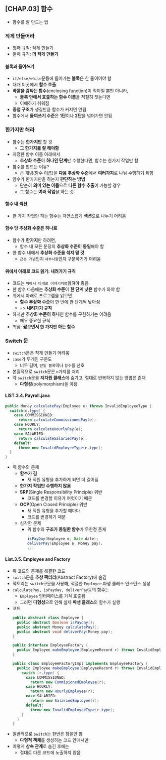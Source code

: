 ## [CHAP.03] 함수
- 함수를 잘 만드는 법

### 작게 만들어라
- 첫째 규칙: 작게 만들기
- 둘째 규칙: **더 작게 만들기**

#### 블록과 들여쓰기
- `if/else/while`문등에 들어가는 **블록**은 한 줄이어야 함
- 대개 이곳에서 **함수 호출**
- **바깥을 감싸는 함수**(enclosing function)이 작아질 뿐만 아니라,
  - **블록 안에서 호출하는 함수 이름**을 적절히 짓는다면
  - 이해하기 쉬워짐
- **중첩 구조**가 생길만큼 함수가 커지면 안됨
- 함수에서 **들여쓰기 수준**은 **1단**이나 **2단**을 넘어가면 안됨

### 한가지만 해라
- 함수는 **한가지만** 할 것
  - **그 한가지를 잘 해야함**
- 지정한 함수 이름 아래에서
  - **추상화 수준**이 **하나인 단계**만 수행한다면, 함수는 한가지 작업만 함
- 함수를 만드는 이유?
  - 큰 개념(함수 이름)을 **다음 추상화 수준**에서 **여러가지**로 나눠 수행하기 위함
- 함수가 한가지만을 하는지 **판단하는 방법**
  - 단순히 **의미 있는 이름**으로 **다른 함수 추출**이 가능할 경우
  - 그 함수는 **여러 작업**을 하는 것

#### 함수 내 섹션
- 한 가지 작업만 하는 함수는 자연스럽게 **섹션**으로 나누기 어려움

#### 함수 당 추상화 수준은 하나로
- 함수가 **한가지**만 하려면,
  - 함수 내 모든 문장의 **추상화 수준이 동일**해야 함
- 한 함수 내에서 **추상화 수준을 섞지 말 것**
  - `근본 개념`인지 `세부사항`인지 구분하기가 어려움

#### 위에서 아래로 코드 읽기: 내려가기 규칙
- 코드는 `위에서 아래로 이야기처럼`읽혀야 좋음
- 한 함수 다음에는 **추상화 수준**이 **한 단계 낮은** 함수가 와야 함
- 위에서 아래로 프로그램을 읽으면
  - **함수 추상화 수준**이 한 번에 한 단계씩 낮아짐
  - => **내려가기 규칙**
- 하지만 **추상화 수준이 하나**인 함수를 구현하기는 어려움
  - 매우 중요한 규칙
- 핵심: **짧으면서 한 가지만 하는 함수**

### Switch 문
- `switch`문은 작게 만들기 어려움
- `case`가 두개인 구문도
  - 너무 길며, `단일 블록`이나 `함수`를 선호
- 본질적으로 `switch`문은 `n`가지를 처리
- 각 `switch`문을 **저차원 클래스**에 숨기고, 절대로 반복하지 않는 방법은 존재
  - **다형성**(polymorphism)을 이용

#### LIST.3.4. Payroll.java
```java
public Money calculatePay(Employee e) throws InvalidEmployeeType {
  switch(e.type) {
    case COMMISSIONED:
      return calculateCommissionedPay(e);
    case HOURLY:
      return calculateHourlyPay(e);
    case SALARIED:
      return calculateSalariedPay(e);
    default:
      throw new InvalidEmployeeType(e.type);
  }
}
```
- 위 함수의 문제
  - **함수가 김**
    - 새 직원 유형을 추가하게 되면 더 길어짐
  - **한가지 작업만 수행하지 않음**
  - **SRP**(Single Responsibility Principle) 위반
    - 코드를 변경할 이유가 여럿이기 때문
  - **OCP**(Open Closed Principle) 위반
    - 새 직원 유형을 추가할 때마다
    - 코드를 변경하기 때문
  - 심각한 문제
    - 위 함수와 **구조가 동일한 함수**가 무한정 존재
      ```java
      isPayDay(Employee e, Date date);
      deliverPay(Employee e, Money pay);
      ...
      ```

#### List.3.5. Employee and Factory
- 위 코드의 문제를 해결한 코드
- `switch`문을 **추상 팩터리**(Abstract Factory)에 숨김
- 팩토리는 `switch`구문을 사용해, 적절한 `Employee` 파생 클래스 인스턴스 생성
- `calculatePay, isPayday, deliverPay`등의 함수는
  - `Employee` 인터페이스를 거쳐 호출됨
  - 그러면 **다형성**으로 인해 실제 **파생 클래스**의 함수가 실행
- 코드
  ```java
  public abstract class Employee {
    public abstract boolean isPayday();
    public abstract Money calculatePay();
    public abstract void deliverPay(Money pay);
  }

  public interface EmployeeFactory {
    public Employee makeEmployee(EmployeeRecord r) throws InvalidEmployeeType;
  }

  public class EmployeeFactoryImpl implements EmployeeFactory {
    public Employee makeEmployee(EmployeeRecord r) throws InvalidEmployeeType {
      switch (r.type) {
        case COMMISSIONED:
          return new CommisionedEmployee(r);
        case HOURLY:
          return new HourlyEmployee(r);
        case SALARIED:
          return new SalariedEmployee(r);
        default:
          throw new InvalidEmployeeType(r.type);
      }
    }
  }
  ```
- 일반적으로 `switch`는 한번은 참을만 함
  - **다형적 객체**를 생성하는 코드 안에서만
- 이렇게 **상속 관계**로 숨긴 후에는
  - 절대로 다른 코드에 노출하지 않음